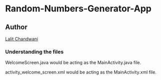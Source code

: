 # Random-Numbers-Generator-App
## Author
[Lalit Chandwani](https://www.linkedin.com/in/lalit-chandwani-5971a7140?lipi=urn%3Ali%3Apage%3Ad_flagship3_profile_view_base%3B4TWVxihMR1GldMXdzGuOLw%3D%3D)

### Understanding the files

WelcomeScreen.java would be acting as the MainActivity.java file.

activity_welcome_screen.xml would be acting as the MainActivity.xml file.
